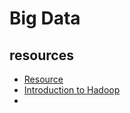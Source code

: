 # Big Data

## resources
* [Resource](https://opensource.com/)
* [Introduction to Hadoop](https://opensource.com/life/14/8/intro-apache-hadoop-big-data)
* 
